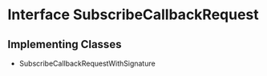 

# Interface SubscribeCallbackRequest

## Implementing Classes

* SubscribeCallbackRequestWithSignature


